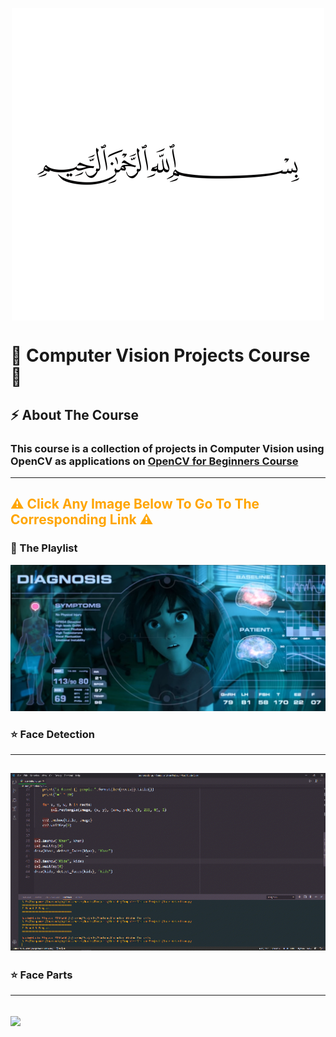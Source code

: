 <p align="center"> 
<img src="images/allah.png" width=500 height=500 align="middle"/>
</p>

#  🤖 Computer Vision Projects Course 🤖

## ⚡ About The Course
### This course is a collection of projects in Computer Vision using OpenCV as applications on [OpenCV for Beginners Course](https://www.youtube.com/playlist?list=PLO1D3YWS7ep3Pfjls3LjBtp5XdvGpBD6Z)

---

<font color="Orange"><h2>⚠ Click Any Image Below To Go To The Corresponding Link ⚠</h2></font>

### 🌟 The Playlist
<a href="https://www.youtube.com/playlist?list=PLO1D3YWS7ep0rsgm301QaSXjvEX0FHImw" target="_blank"><img src="results/cover.png"></a>

### ⭐ Face Detection
---
<a href="https://www.youtube.com/watch?v=8oTNFktBM9M&list=PLO1D3YWS7ep0rsgm301QaSXjvEX0FHImw" target="_blank"><img src="results/face_detection.gif" width=720></a>
---

### ⭐ Face Parts
---
<a href="https://www.youtube.com/watch?v=x5FGVZyd094&list=PLO1D3YWS7ep0rsgm301QaSXjvEX0FHImw" target="_blank"><img src="results/face_parts.gif" width=720></a>
---
